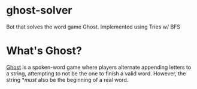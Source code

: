 # ghost-solver
Bot that solves the word game Ghost. Implemented using Tries w/ BFS

# What's Ghost?
[Ghost](https://en.wikipedia.org/wiki/Ghost_(game)) is a spoken-word game where players alternate appending letters to a string, attempting to not be the one to finish a valid word. However, the string **must* also be the beginning of a real word.
